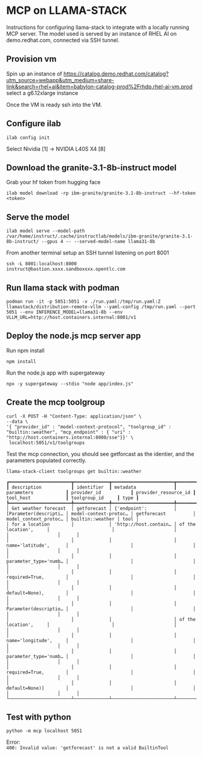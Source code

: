 # MCP on LLAMA-STACK

Instructions for configuring llama-stack to integrate with a locally running MCP server. The model used is served by an instance of RHEL AI on demo.redhat.com, connected via SSH tunnel.

## Provision vm

Spin up an instance of https://catalog.demo.redhat.com/catalog?utm_source=webapp&utm_medium=share-link&search=rhel+ai&item=babylon-catalog-prod%2Frhdp.rhel-ai-vm.prod  select a g6.12xlarge instance

Once the VM is ready ssh into the VM.

## Configure ilab

`ilab config init`

Select Nividia [1] -> NVIDIA L40S X4 [8]

## Download the granite-3.1-8b-instruct model

Grab your hf token from hugging face


`ilab model download -rp ibm-granite/granite-3.1-8b-instruct --hf-token <token>`

## Serve the model

`ilab model serve --model-path  /var/home/instruct/.cache/instructlab/models/ibm-granite/granite-3.1-8b-instruct/ --gpus 4 -- --served-model-name llama31-8b`

From another terminal setup an SSH tunnel listening on port 8001

`ssh -L 8001:localhost:8000 instruct@bastion.xxxx.sandboxxxx.opentlc.com`

## Run llama stack with podman

`podman run -it -p 5051:5051 -v ./run.yaml:/tmp/run.yaml:Z llamastack/distribution-remote-vllm --yaml-config /tmp/run.yaml --port 5051 --env INFERENCE_MODEL=llama31-8b --env VLLM_URL=http://host.containers.internal:8001/v1`

## Deploy the node.js mcp server app

Run npm install

`npm install`

Run the node.js app with supergateway

`npx -y supergateway --stdio "node app/index.js"`


## Create the mcp toolgroup 

```
curl -X POST -H "Content-Type: application/json" \
--data \
'{ "provider_id" : "model-context-protocol", "toolgroup_id" : "builtin::weather", "mcp_endpoint" : { "uri" : "http://host.containers.internal:8000/sse"}}' \
 localhost:5051/v1/toolgroups 
 ```

Test the mcp connection, you should see getforcast as the identier, and the parameters populated correctly.

`llama-stack-client toolgroups get builtin::weather `
```
┏━━━━━━━━━━━━━━━━━━━━━━━┳━━━━━━━━━━━━━┳━━━━━━━━━━━━━━━━━━━━━━━┳━━━━━━━━━━━━━━━━━━━━━━━┳━━━━━━━━━━━━━━━━━━━━━━━┳━━━━━━━━━━━━━━━━━━━━━━┳━━━━━━━━━━━━━━━━━━━━━━━┳━━━━━━━━━━━━━━━━━━┳━━━━━━┓
┃ description           ┃ identifier  ┃ metadata              ┃ parameters            ┃ provider_id           ┃ provider_resource_id ┃ tool_host             ┃ toolgroup_id     ┃ type ┃
┡━━━━━━━━━━━━━━━━━━━━━━━╇━━━━━━━━━━━━━╇━━━━━━━━━━━━━━━━━━━━━━━╇━━━━━━━━━━━━━━━━━━━━━━━╇━━━━━━━━━━━━━━━━━━━━━━━╇━━━━━━━━━━━━━━━━━━━━━━╇━━━━━━━━━━━━━━━━━━━━━━━╇━━━━━━━━━━━━━━━━━━╇━━━━━━┩
│ Get weather forecast  │ getforecast │ {'endpoint':          │ [Parameter(descripti… │ model-context-protoc… │ getforecast          │ model_context_protoc… │ builtin::weather │ tool │
│ for a location        │             │ 'http://host.contain… │ of the location',     │                       │                      │                       │                  │      │
│                       │             │                       │ name='latitude',      │                       │                      │                       │                  │      │
│                       │             │                       │ parameter_type='numb… │                       │                      │                       │                  │      │
│                       │             │                       │ required=True,        │                       │                      │                       │                  │      │
│                       │             │                       │ default=None),        │                       │                      │                       │                  │      │
│                       │             │                       │ Parameter(descriptio… │                       │                      │                       │                  │      │
│                       │             │                       │ of the location',     │                       │                      │                       │                  │      │
│                       │             │                       │ name='longitude',     │                       │                      │                       │                  │      │
│                       │             │                       │ parameter_type='numb… │                       │                      │                       │                  │      │
│                       │             │                       │ required=True,        │                       │                      │                       │                  │      │
│                       │             │                       │ default=None)]        │                       │                      │                       │                  │      │
└───────────────────────┴─────────────┴───────────────────────┴───────────────────────┴───────────────────────┴──────────────────────┴───────────────────────┴──────────────────┴──────┘
```


## Test with python


`python -m mcp localhost 5051`

Error:  
`400: Invalid value: 'getforecast' is not a valid BuiltinTool`
